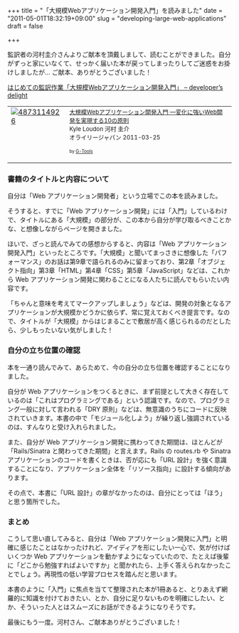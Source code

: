 +++
title = "「大規模Webアプリケーション開発入門」を読みました"
date = "2011-05-01T18:32:19+09:00"
slug = "developing-large-web-applications"
draft = false

+++

<p>監訳者の河村圭介さんよりご献本を頂戴しまして、読むことができました。自分がずっと家にいなくて、せっかく届いた本が戻ってしまったりしてご迷惑をお掛けしましたが… ご献本、ありがとうございました！</p>
<p><a href="http://d.hatena.ne.jp/kkawamura/20110323/1300891541">はじめての監訳作業「大規模Webアプリケーション開発入門」 &#8211; developer’s delight</a></p>
<table  border="0" cellpadding="5">
<tr>
<td valign="top"><a href="http://www.amazon.co.jp/exec/obidos/ASIN/4873114926/cameralady-22/ref=nosim/" target="_top"><img src="http://ecx.images-amazon.com/images/I/514jk8-ZieL._SL160_.jpg" border="0" alt="4873114926" /></a></td>
<td valign="top"><font size="-1"><a href="http://www.amazon.co.jp/exec/obidos/ASIN/4873114926/cameralady-22/ref=nosim/" target="_top">大規模Webアプリケーション開発入門 ―変化に強いWeb開発を実現する10の原則</a><br />Kyle Loudon 河村 圭介 <br />オライリージャパン  2011-03-25</p>
<p></font><font size="-2">by <a href="http://www.goodpic.com/mt/aws/index.html" >G-Tools</a></font></td>
</tr>
</table>
<h3>書籍のタイトルと内容について</h3>
<p>自分は「Web アプリケーション開発者」という立場でこの本を読みました。</p>
<p>そうすると、すでに「Web アプリケーション開発」には「入門」しているわけで、タイトルにある「大規模」の部分が、この本から自分が学び取るべきことかな、と想像しながらページを開きました。</p>
<p>ほいで、ざっと読んでみての感想からすると、内容は「Web アプリケーション開発入門」といったところです。「大規模」と聞いてまっさきに想像した「パフォーマンス」のお話は第9章で語られるのみに留まっており、第2章「オブジェクト指向」第3章「HTML」第4章「CSS」第5章「JavaScript」などは、これから Web アプリケーション開発に関わることになる人たちに読んでもらいたい内容です。</p>
<p>「ちゃんと意味を考えてマークアップしましょう」などは、開発の対象となるアプリケーションが大規模かどうかに依らず、常に覚えておくべき提言です。なので、タイトルが「大規模」からはじまることで敷居が高く感じられるのだとしたら、少しもったいない気がしました！</p>
<h3>自分の立ち位置の確認</h3>
<p>本を一通り読んでみて、あらためて、今の自分の立ち位置を確認することになりました。</p>
<p>自分が Web アプリケーションをつくるときに、まず前提として大きく存在しているのは「これはプログラミングである」という認識です。なので、プログラミング一般に対して言われる「DRY 原則」などは、無意識のうちにコードに反映されていきます。本書の中で「モジュール化しよう」が繰り返し強調されているのは、すんなりと受け入れられました。</p>
<p>また、自分が Web アプリケーション開発に携わってきた期間は、ほとんどが「Rails/Sinatra と関わってきた期間」と言えます。Rails の routes.rb や Sinatra アプリケーションのコードを書くときは、否が応にも「URL 設計」を強く意識することになり、アプリケーション全体を「リソース指向」に設計する傾向があります。</p>
<p>その点で、本書に「URL 設計」の章がなかったのは、自分にとっては「ほう」と思う箇所でした。</p>
<h3>まとめ</h3>
<p>こうして思い直してみると、自分は「Web アプリケーション開発に入門」と明確に感じたことはなかったけれど、アイディアを形にしたい一心で、気が付けばいくつか Web アプリケーションを動かすようになっていたので、たとえば後輩に「どこから勉強すればよいですか」と聞かれたら、上手く答えられなかったことでしょう。再現性の低い学習プロセスを踏んだと思います。</p>
<p>本書のように「入門」に焦点を当てて整理された本が1冊あると、とりあえず網羅的に知識を付けておきたい、とか、自分に足りないものを明確にしたい、とか、そういった人とはスムーズにお話ができるようになりそうです。</p>
<p>最後にもう一度。河村さん、ご献本ありがとうございました！</p>
